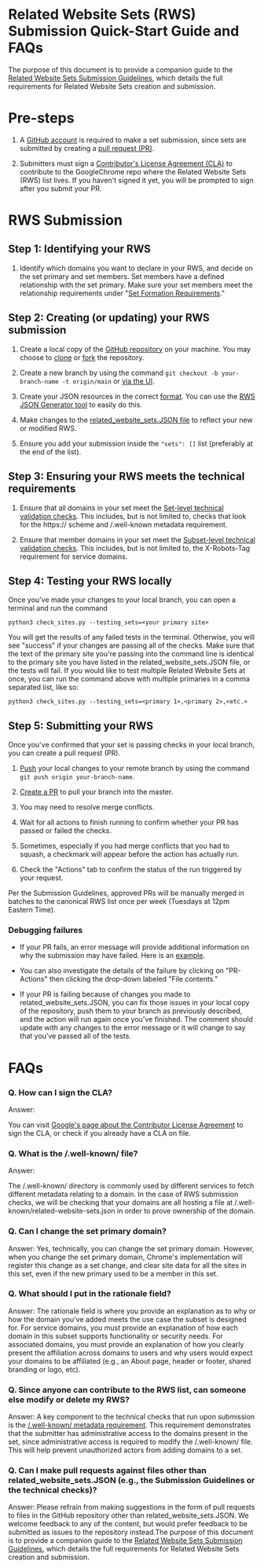 # Related Website Sets (RWS) Submission Quick-Start Guide and FAQs 
The purpose of this document is to provide a companion guide to the [Related Website Sets Submission Guidelines](https://github.com/GoogleChrome/related-website-sets/blob/main/RWS-Submission_Guidelines.md), which details the full requirements for Related Website Sets creation and submission.

Pre-steps
=========

1.  A [GitHub account](https://docs.github.com/en/get-started/learning-about-github/types-of-github-accounts) is required to make a set submission, since sets are submitted by creating a [pull request (PR)](https://docs.github.com/en/pull-requests/collaborating-with-pull-requests/proposing-changes-to-your-work-with-pull-requests/creating-a-pull-request).

2.  Submitters must sign a [Contributor's License Agreement (CLA)](https://cla.developers.google.com/about/google-corporate) to contribute to the GoogleChrome repo where the Related Website Sets (RWS) list lives. If you haven't signed it yet, you will be prompted to sign after you submit your PR.

RWS Submission
==============

Step 1: Identifying your RWS
----------------------------

1.  Identify which domains you want to declare in your RWS, and decide on the set primary and set members. Set members have a defined relationship with the set primary. Make sure your set members meet the relationship requirements under "[Set Formation Requirements](https://github.com/GoogleChrome/related-website-sets/blob/main/RWS-Submission_Guidelines.md#set-formation-requirements)."

Step 2: Creating (or updating) your RWS submission
--------------------------------------------------

1.  Create a local copy of the [GitHub repository](https://github.com/GoogleChrome/first-party-sets) on your machine. You may choose to [clone](https://docs.github.com/en/repositories/creating-and-managing-repositories/cloning-a-repository) or [fork](https://docs.github.com/en/get-started/quickstart/fork-a-repo) the repository.

2.  Create a new branch by using the command `git checkout -b your-branch-name -t origin/main` or [via the UI](https://docs.github.com/en/pull-requests/collaborating-with-pull-requests/proposing-changes-to-your-work-with-pull-requests/creating-and-deleting-branches-within-your-repository).

3.  Create your JSON resources in the correct [format](https://github.com/GoogleChrome/first-party-sets/blob/main/FPS-Submission_Guidelines.md#set-submissions). You can use the [RWS JSON Generator tool](https://goo.gle/rws-json-generator) to easily do this.

4.  Make changes to the [related_website_sets.JSON file](https://github.com/GoogleChrome/related-website-sets/blob/main/related_website_sets.JSON) to reflect your new or modified RWS.

1.  Ensure you add your submission inside the `"sets": []` list (preferably at the end of the list).

Step 3: Ensuring your RWS meets the technical requirements
----------------------------------------------------------

1.  Ensure that all domains in your set meet the [Set-level technical validation checks](https://github.com/GoogleChrome/first-party-sets/blob/main/RWS-Submission_Guidelines.md#set-level-technical-validation). This includes, but is not limited to, checks that look for the https:// scheme and /.well-known metadata requirement.

2.  Ensure that member domains in your set meet the [Subset-level technical validation checks](https://github.com/GoogleChrome/first-party-sets/blob/main/RWS-Submission_Guidelines.md#subset-level-technical-validation). This includes, but is not limited to, the X-Robots-Tag requirement for service domains.

Step 4: Testing your RWS locally
--------------------------------

Once you've made your changes to your local branch, you can open a terminal and run the command 

`python3 check_sites.py --testing_sets=<your primary site>`

You will get the results of any failed tests in the terminal. Otherwise, you will see "success" if your changes are passing all of the checks. Make sure that the text of the primary site you're passing into the command line is identical to the primary site you have listed in the related_website_sets.JSON file, or the tests will fail. If you would like to test multiple Related Website Sets at once, you can run the command above with multiple primaries in a comma separated list, like so:


`python3 check_sites.py --testing_sets=<primary 1>,<primary 2>,<etc.>`

Step 5: Submitting your RWS
---------------------------

Once you've confirmed that your set is passing checks in your local branch, you can create a pull request (PR).

1.  [Push](https://docs.github.com/en/get-started/using-git/pushing-commits-to-a-remote-repository) your local changes to your remote branch by using the command `git push origin your-branch-name`.

2.  [Create a PR](https://docs.github.com/en/pull-requests/collaborating-with-pull-requests/proposing-changes-to-your-work-with-pull-requests/creating-a-pull-request) to pull your branch into the master.

1.  You may need to resolve merge conflicts.

4.  Wait for all actions to finish running to confirm whether your PR has passed or failed the checks. 

1.  Sometimes, especially if you had merge conflicts that you had to squash, a checkmark will appear before the action has actually run.

2.  Check the "Actions" tab to confirm the status of the run triggered by your request.

Per the Submission Guidelines, approved PRs will be manually merged in batches to the canonical RWS list once per week (Tuesdays at 12pm Eastern Time).

### Debugging failures

-   If your PR fails, an error message will provide additional information on why the submission may have failed. Here is an [example](https://github.com/GoogleChrome/first-party-sets/pull/26#issuecomment-1533661609).

-   You can also investigate the details of the failure by clicking on "PR-Actions" then clicking the drop-down labeled "File contents."

-   If your PR is failing because of changes you made to related_website_sets.JSON, you can fix those issues in your local copy of the repository, push them to your branch as previously described, and the action will run again once you've finished. The comment should update with any changes to the error message or it will change to say that you've passed all of the tests. 

FAQs
====

### Q. How can I sign the CLA?

Answer: 

You can visit [Google's page about the Contributor License Agreement](https://cla.developers.google.com/about/google-individual) to sign the CLA, or check if you already have a CLA on file.

### Q. What is the /.well-known/ file?

Answer: 

The /.well-known/ directory is commonly used by different services to fetch different metadata relating to a domain. In the case of RWS submission checks, we will be checking that your domains are all hosting a file at /.well-known/related-website-sets.json in order to prove ownership of the domain.

### Q. Can I change the set primary domain?

Answer: Yes, technically, you can change the set primary domain. However, when you change the set primary domain, Chrome's implementation will register this change as a set change, and clear site data for all the sites in this set, even if the new primary used to be a member in this set.

### Q. What should I put in the rationale field?

Answer: The rationale field is where you provide an explanation as to why or how the domain you've added meets the use case the subset is designed for. For service domains, you must provide an explanation of how each domain in this subset supports functionality or security needs. For associated domains, you must provide an explanation of how you clearly present the affiliation across domains to users and why users would expect your domains to be affiliated (e.g., an About page, header or footer, shared branding or logo, etc).

### Q. Since anyone can contribute to the RWS list, can someone else modify or delete my RWS?

Answer: A key component to the technical checks that run upon submission is the [/.well-known/ metadata requirement](https://github.com/GoogleChrome/first-party-sets/blob/main/RWS-Submission_Guidelines.md#set-level-technical-validation). This requirement demonstrates that the submitter has administrative access to the domains present in the set, since administrative access is required to modify the /.well-known/ file. This will help prevent unauthorized actors from adding domains to a set.

### Q. Can I make pull requests against files other than related_website_sets.JSON (e.g., the Submission Guidelines or the technical checks)?

Answer: Please refrain from making suggestions in the form of pull requests to files in the GitHub repository other than related_website_sets.JSON. We welcome feedback to any of the content, but would prefer feedback to be submitted as issues to the repository instead.The purpose of this document is to provide a companion guide to the [Related Website Sets Submission Guidelines](https://github.com/GoogleChrome/related-website-sets/blob/main/RWS-Submission_Guidelines.md), which details the full requirements for Related Website Sets creation and submission.